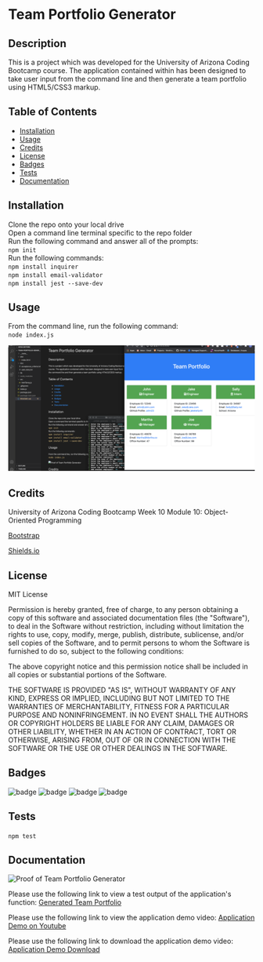 # Team Portfolio Generator

## Description 

This is a project which was developed for the University of Arizona Coding Bootcamp course. The application contained within has been designed to take user input from the command line and then generate a team portfolio using HTML5/CSS3 markup. 


## Table of Contents 

* [Installation](#installation)
* [Usage](#usage)
* [Credits](#credits)
* [License](#license)
* [Badges](#badges)
* [Tests](#tests)
* [Documentation](#documentation)


## Installation

Clone the repo onto your local drive   
Open a command line terminal specific to the repo folder    
Run the following command and answer all of the prompts:    
`npm init`   
Run the following commands:   
`npm install inquirer`   
`npm install email-validator`   
`npm install jest --save-dev`   


## Usage 

From the command line, run the following command:   
`node index.js`

![Proof of Team Portfolio Generator](doc/team-portfolio-generator-still.png?raw=true "Team Portfolio Generator Still")

## Credits

University of Arizona Coding Bootcamp Week 10 Module 10: Object-Oriented Programming

[Bootstrap](https://getbootstrap.com/)

[Shields.io](https://shields.io/)


## License

MIT License

Permission is hereby granted, free of charge, to any person obtaining a copy
of this software and associated documentation files (the "Software"), to deal
in the Software without restriction, including without limitation the rights
to use, copy, modify, merge, publish, distribute, sublicense, and/or sell
copies of the Software, and to permit persons to whom the Software is
furnished to do so, subject to the following conditions:

The above copyright notice and this permission notice shall be included in all
copies or substantial portions of the Software.

THE SOFTWARE IS PROVIDED "AS IS", WITHOUT WARRANTY OF ANY KIND, EXPRESS OR
IMPLIED, INCLUDING BUT NOT LIMITED TO THE WARRANTIES OF MERCHANTABILITY,
FITNESS FOR A PARTICULAR PURPOSE AND NONINFRINGEMENT. IN NO EVENT SHALL THE
AUTHORS OR COPYRIGHT HOLDERS BE LIABLE FOR ANY CLAIM, DAMAGES OR OTHER
LIABILITY, WHETHER IN AN ACTION OF CONTRACT, TORT OR OTHERWISE, ARISING FROM,
OUT OF OR IN CONNECTION WITH THE SOFTWARE OR THE USE OR OTHER DEALINGS IN THE
SOFTWARE.


## Badges

![badge](https://img.shields.io/badge/Javascript-brightgreen)
![badge](https://img.shields.io/badge/jQuery-blue) 
![badge](https://img.shields.io/badge/node.js-lightgrey)
![badge](https://img.shields.io/badge/inquirer-red)

## Tests
 
`npm test`

## Documentation

![Proof of Team Portfolio Generator](doc/team-portfolio-generator-gif.gif "README Generator GIF")

Please use the following link to view a test output of the application's function: [Generated Team Portfolio](https://jakekelly44.github.io/team-portfolio-generator/dist/index.html "Team Portfolio Generator Test Output")

Please use the following link to view the application demo video: [Application Demo on Youtube](https://www.youtube.com/watch?v=4m54MU98uwY "Team Portfolio Generator Video")

Please use the following link to download the application demo video: [Application Demo Download](doc/team-portfolio-generator.mp4 "Team Portfolio Generator Video")


